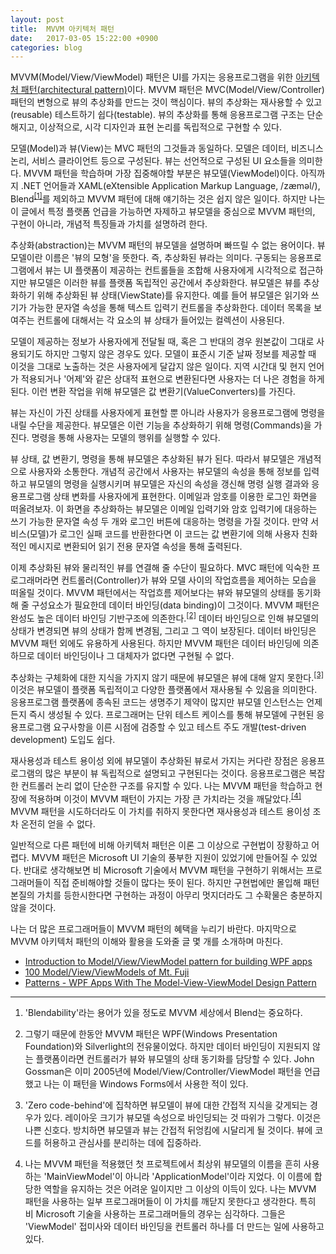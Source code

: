 ```yaml
---
layout: post
title:  MVVM 아키텍처 패턴
date:   2017-03-05 15:22:00 +0900
categories: blog
---
```


MVVM(Model/View/ViewModel) 패턴은 UI를 가지는 응용프로그램을 위한 [아키텍처 패턴(architectural pattern)](https://en.wikipedia.org/wiki/Architectural_pattern)이다. MVVM 패턴은 MVC(Model/View/Controller) 패턴의 변형으로 뷰의 추상화를 만드는 것이 핵심이다. 뷰의 추상화는 재사용할 수 있고(reusable) 테스트하기 쉽다(testable). 뷰의 추상화를 통해 응용프로그램 구조는 단순해지고, 이상적으로, 시각 디자인과 표현 논리를 독립적으로 구현할 수 있다.

<!--more-->

모델(Model)과 뷰(View)는 MVC 패턴의 그것들과 동일하다. 모델은 데이터, 비즈니스 논리, 서비스 클라이언트 등으로 구성된다. 뷰는 선언적으로 구성된 UI 요소들을 의미한다. MVVM 패턴을 학습하며 가장 집중해야할 부분은 뷰모델(ViewModel)이다. 아직까지 .NET 언어들과 XAML(eXtensible Application Markup Language, /zæməl/), Blend<sup><a href="#comment-1">[1]</a></sup>를 제외하고 MVVM 패턴에 대해 얘기하는 것은 쉽지 않은 일이다. 하지만 나는 이 글에서 특정 플랫폼 언급을 가능하면 자제하고 뷰모델을 중심으로 MVVM 패턴의, 구현이 아니라, 개념적 특징들과 가치를 설명하려 한다.

추상화(abstraction)는 MVVM 패턴의 뷰모델을 설명하며 빠뜨릴 수 없는 용어이다. 뷰모델이란 이름은 '뷰의 모형'을 뜻한다. 즉, 추상화된 뷰라는 의미다. 구동되는 응용프로그램에서 뷰는 UI 플랫폼이 제공하는 컨트롤들을 조합해 사용자에게 시각적으로 접근하지만 뷰모델은 이러한 뷰를 플랫폼 독립적인 공간에서 추상화한다. 뷰모델은 뷰를 추상화하기 위해 추상화된 뷰 상태(ViewState)를 유지한다. 예를 들어 뷰모델은 읽기와 쓰기가 가능한 문자열 속성을 통해 텍스트 입력기 컨트롤을 추상화한다. 데이터 목록을 보여주는 컨트롤에 대해서는 각 요소의 뷰 상태가 들어있는 컬렉션이 사용된다.

모델이 제공하는 정보가 사용자에게 전달될 때, 혹은 그 반대의 경우 원본값이 그대로 사용되기도 하지만 그렇지 않은 경우도 있다. 모델이 표준시 기준 날짜 정보를 제공할 때 이것을 그대로 노출하는 것은 사용자에게 달갑지 않은 일이다. 지역 시간대 및 현지 언어가 적용되거나 '어제'와 같은 상대적 표현으로 변환된다면 사용자는 더 나은 경험을 하게된다. 이런 변환 작업을 위해 뷰모델은 값 변환기(ValueConverters)를 가진다.

뷰는 자신이 가진 상태를 사용자에게 표현할 뿐 아니라 사용자가 응용프로그램에 명령을 내릴 수단을 제공한다. 뷰모델은 이런 기능을 추상화하기 위해 명령(Commands)을 가진다. 명령을 통해 사용자는 모델의 행위를 실행할 수 있다.

뷰 상태, 값 변환기, 명령을 통해 뷰모델은 추상화된 뷰가 된다. 따라서 뷰모델은 개념적으로 사용자와 소통한다. 개념적 공간에서 사용자는 뷰모델의 속성을 통해 정보를 입력하고 뷰모델의 명령을 실행시키며 뷰모델은 자신의 속성을 갱신해 명령 실행 결과와 응용프로그램 상태 변화를 사용자에게 표현한다. 이메일과 암호를 이용한 로그인 화면을 떠올려보자. 이 화면을 추상화하는 뷰모델은 이메일 입력기와 암호 입력기에 대응하는 쓰기 가능한 문자열 속성 두 개와 로그인 버튼에 대응하는 명령을 가질 것이다. 만약 서비스(모델)가 로그인 실패 코드를 반환한다면 이 코드는 값 변환기에 의해 사용자 친화적인 메시지로 변환되어 읽기 전용 문자열 속성을 통해 출력된다.

이제 추상화된 뷰와 물리적인 뷰를 연결해 줄 수단이 필요하다. MVC 패턴에 익숙한 프로그래머라면 컨트롤러(Controller)가 뷰와 모델 사이의 작업흐름을 제어하는 모습을 떠올릴 것이다. MVVM 패턴에서는 작업흐름 제어보다는 뷰와 뷰모델의 상태를 동기화해 줄 구성요소가 필요한데 데이터 바인딩(data binding)이 그것이다. MVVM 패턴은 완성도 높은 데이터 바인딩 기반구조에 의존한다.<sup><a href="#comment-2">[2]</a></sup> 데이터 바인딩으로 인해 뷰모델의 상태가 변경되면 뷰의 상태가 함께 변경됨, 그리고 그 역이 보장된다. 데이터 바인딩은 MVVM 패턴 외에도 유용하게 사용된다. 하지만 MVVM 패턴은 데이터 바인딩에 의존하므로 데이터 바인딩이나 그 대체자가 없다면 구현될 수 없다.

추상화는 구체화에 대한 지식을 가지지 않기 때문에 뷰모델은 뷰에 대해 알지 못한다.<sup><a href="#comment-3">[3]</a></sup> 이것은 뷰모델이 플랫폼 독립적이고 다양한 플랫폼에서 재사용될 수 있음을 의미한다. 응용프로그램 플랫폼에 종속된 코드는 생명주기 제약이 많지만 뷰모델 인스턴스는 언제든지 즉시 생성될 수 있다. 프로그래머는 단위 테스트 케이스를 통해 뷰모델에 구현된 응용프로그램 요구사항을 이른 시점에 검증할 수 있고 테스트 주도 개발(test-driven development) 도입도 쉽다.

재사용성과 테스트 용이성 외에 뷰모델이 추상화된 뷰로서 가지는 커다란 장점은 응용프로그램의 많은 부분이 뷰 독립적으로 설명되고 구현된다는 것이다. 응용프로그램은 복잡한 컨트롤러 논리 없이 단순한 구조를 유지할 수 있다. 나는 MVVM 패턴을 학습하고 현장에 적용하며 이것이 MVVM 패턴이 가지는 가장 큰 가치라는 것을 깨달았다.<sup><a href="#comment-4">[4]</a></sup> MVVM 패턴을 시도하더라도 이 가치를 취하지 못한다면 재사용성과 테스트 용이성 조차 온전히 얻을 수 없다.

일반적으로 다른 패턴에 비해 아키텍처 패턴은 이론 그 이상으로 구현법이 장황하고 어렵다. MVVM 패턴은 Microsoft UI 기술의 풍부한 지원이 있었기에 만들어질 수 있었다. 반대로 생각해보면 비 Microsoft 기술에서 MVVM 패턴을 구현하기 위해서는 프로그래머들이 직접 준비해야할 것들이 많다는 뜻이 된다. 하지만 구현법에만 몰입해 패턴 본질의 가치를 등한시한다면 구현하는 과정이 아무리 멋지더라도 그 수확물은 충분하지 않을 것이다.

나는 더 많은 프로그래머들이 MVVM 패턴의 혜택을 누리기 바란다. 마지막으로 MVVM 아키텍처 패턴의 이해와 활용을 도와줄 글 몇 개를 소개하며 마친다.

- [Introduction to Model/View/ViewModel pattern for building WPF apps](https://blogs.msdn.microsoft.com/johngossman/2005/10/08/introduction-to-modelviewviewmodel-pattern-for-building-wpf-apps/)
- [100 Model/View/ViewModels of Mt. Fuji](https://blogs.msdn.microsoft.com/johngossman/2005/10/09/100-modelviewviewmodels-of-mt-fuji/)
- [Patterns - WPF Apps With The Model-View-ViewModel Design Pattern](https://msdn.microsoft.com/en-us/magazine/dd419663.aspx)

---

1. <span id="comment-1">'Blendability'라는 용어가 있을 정도로 MVVM 세상에서 Blend는 중요하다.</span>

1. <span id="comment-2">그렇기 때문에 한동안 MVVM 패턴은 WPF(Windows Presentation Foundation)와 Silverlight의 전유물이었다. 하지만 데이터 바인딩이 지원되지 않는 플랫폼이라면 컨트롤러가 뷰와 뷰모델의 상태 동기화를 담당할 수 있다. John Gossman은 이미 2005년에 Model/View/Controller/ViewModel 패턴을 언급했고 나는 이 패턴을 Windows Forms에서 사용한 적이 있다.</span>

1. <span id="comment-3">'Zero code-behind'에 집착하면 뷰모델이 뷰에 대한 간접적 지식을 갖게되는 경우가 있다. 레이아웃 크기가 뷰모델 속성으로 바인딩되는 것 따위가 그렇다. 이것은 나쁜 신호다. 방치하면 뷰모델과 뷰는 간접적 뒤엉킴에 시달리게 될 것이다. 뷰에 코드를 허용하고 관심사를 분리하는 데에 집중하라.</span>

1. <span id="comment-4">나는 MVVM 패턴을 적용했던 첫 프로젝트에서 최상위 뷰모델의 이름을 흔히 사용하는 'MainViewModel'이 아니라 'ApplicationModel'이라 지었다. 이 이름에 합당한 역할을 유지하는 것은 어려운 일이지만 그 이상의 이득이 있다. 나는 MVVM 패턴을 사용하는 일부 프로그래머들이 이 가치를 깨닫지 못한다고 생각한다. 특히 비 Microsoft 기술을 사용하는 프로그래머들의 경우는 심각하다. 그들은 'ViewModel' 접미사와 데이터 바인딩을 컨트롤러 하나를 더 만드는 일에 사용하고 있다.</span>

